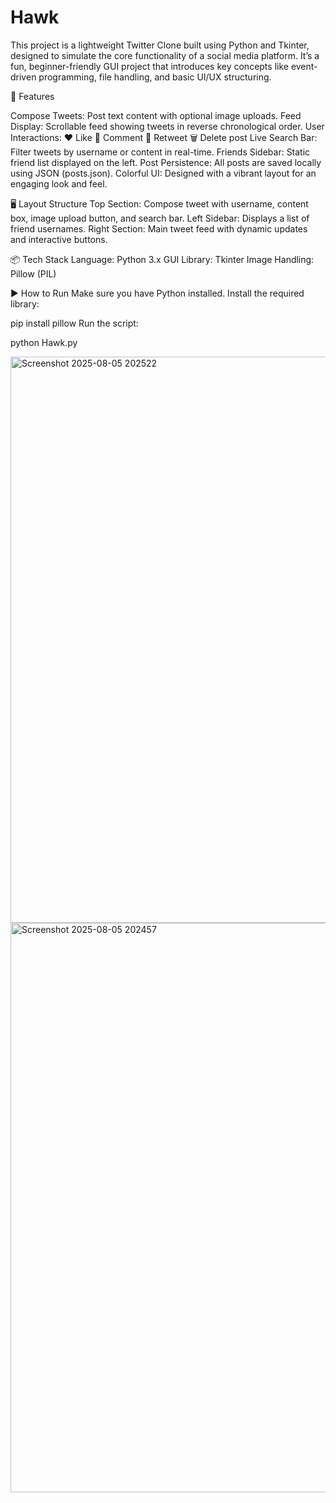 # Hawk
This project is a lightweight Twitter Clone built using Python and Tkinter, designed to simulate the core functionality of a social media platform. It’s a fun, beginner-friendly GUI project that introduces key concepts like event-driven programming, file handling, and basic UI/UX structuring.


🔧 Features

Compose Tweets: Post text content with optional image uploads.
Feed Display: Scrollable feed showing tweets in reverse chronological order.
User Interactions:
❤️ Like
💬 Comment
🔁 Retweet
🗑 Delete post
Live Search Bar: Filter tweets by username or content in real-time.
Friends Sidebar: Static friend list displayed on the left.
Post Persistence: All posts are saved locally using JSON (posts.json).
Colorful UI: Designed with a vibrant layout for an engaging look and feel.

🖥 Layout Structure
Top Section: Compose tweet with username, content box, image upload button, and search bar.
Left Sidebar: Displays a list of friend usernames.
Right Section: Main tweet feed with dynamic updates and interactive buttons.

📦 Tech Stack
Language: Python 3.x
GUI Library: Tkinter
Image Handling: Pillow (PIL)

▶️ How to Run
Make sure you have Python installed.
Install the required library:

pip install pillow
Run the script:

python Hawk.py


<img width="1000" height="906" alt="Screenshot 2025-08-05 202522" src="https://github.com/user-attachments/assets/e7415d84-46f2-476c-a174-92e6a6fb5963" />
<img width="998" height="911" alt="Screenshot 2025-08-05 202457" src="https://github.com/user-attachments/assets/53568fef-5db9-43e0-9360-096bb3fd3c85" />
